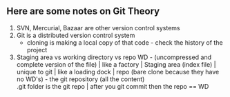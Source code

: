 ## Here are some notes on Git Theory
1. SVN, Mercurial, Bazaar are other version control systems
2. Git is a distributed version control system
	- cloning is making a local copy of that code - check the history of the project
3. Staging area vs working directory vs repo
	WD - (uncompressed and complete version of the file) | like a factory | 
	Staging area (index file) | unique to git | like a loading dock | 
	repo (bare clone because they have no WD's)  - the git repository (all the content)
	<br>
.git folder is the git repo | after you git commit then the repo == WD
